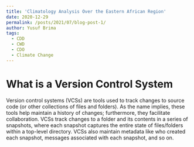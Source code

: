 ```yaml
---
title: 'Climatology Analysis Over the Eastern African Region'
date: 2020-12-29
permalink: /posts/2021/07/blog-post-1/
author: Yusuf Brima
tags:
  - CDD
  - CWD
  - CDO
  - Climate Change
---
```

What is a Version Control System
======
Version control systems (VCSs) are tools used to track changes to source code (or other collections of files and folders). As the name implies, these tools help maintain a history of changes; furthermore, they facilitate collaboration. VCSs track changes to a folder and its contents in a series of snapshots, where each snapshot captures the entire state of files/folders within a top-level directory. VCSs also maintain metadata like who created each snapshot, messages associated with each snapshot, and so on.
